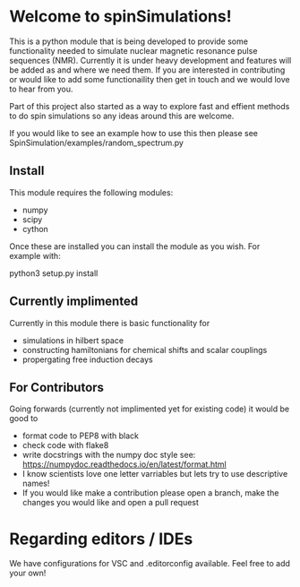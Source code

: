 
# Welcome to spinSimulations! 

This is a python module that is being developed to provide some functionality needed to simulate nuclear magnetic resonance pulse sequences (NMR). Currently it is under heavy development and features will be added as and where we need them. If you are interested in contributing or would like to add some functionaility then get in touch and we would love to hear from you. 

Part of this project also started as a way to explore fast and effient methods to do spin simulations so any ideas around this are welcome. 

If you would like to see an example how to use this then please see
SpinSimulation/examples/random_spectrum.py

## Install 

This module requires the following modules: 
- numpy 
- scipy 
- cython

Once these are installed you can install the module as you wish. For example with: 

python3 setup.py install

## Currently implimented

Currently in this module there is basic functionality for
- simulations in hilbert space 
- constructing hamiltonians for chemical shifts and scalar couplings 
- propergating free induction decays 

## For Contributors

Going forwards (currently not implimented yet for existing code) it would be good to 
- format code to PEP8 with black 
- check code with flake8 
- write docstrings with the numpy doc style see: https://numpydoc.readthedocs.io/en/latest/format.html
- I know scientists love one letter varriables but lets try to use descriptive names!
- If you would like make a contribution please open a branch, make the changes you would like and open a pull request

# Regarding editors / IDEs
We have configurations for VSC and .editorconfig available. Feel free to add your own!